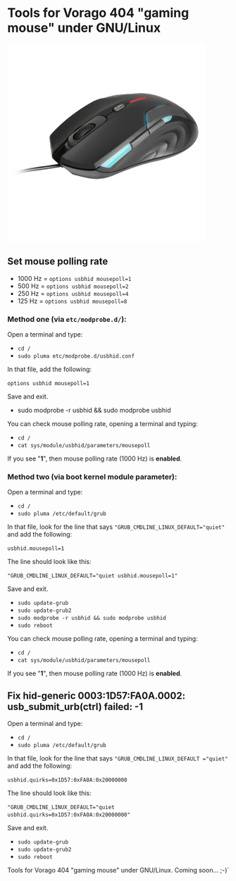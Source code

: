 # Tools for Vorago 404 "gaming mouse" under GNU/Linux

![Sample Run](https://raw.githubusercontent.com/tuxkernel/Vorago/master/images/00.png)

## Set mouse polling rate

- 1000 Hz = `options usbhid mousepoll=1`
- 500 Hz = `options usbhid mousepoll=2`
- 250 Hz = `options usbhid mousepoll=4`
- 125 Hz = `options usbhid mousepoll=8`

### Method one (via `etc/modprobe.d/`):

Open a terminal and type:

- `cd /`
- `sudo pluma etc/modprobe.d/usbhid.conf`

In that file, add the following:

`options usbhid mousepoll=1`

Save and exit.

- sudo modprobe -r usbhid && sudo modprobe usbhid

You can check mouse polling rate, opening a terminal and typing:

- `cd /`
- `cat sys/module/usbhid/parameters/mousepoll`

If you see "**1**", then mouse polling rate (1000 Hz) is **enabled**.

### Method two (via boot kernel module parameter):

Open a terminal and type:

- `cd /`
- `sudo pluma /etc/default/grub`

In that file, look for the line that says `"GRUB_CMDLINE_LINUX_DEFAULT="quiet"` and add the following:

`usbhid.mousepoll=1`

The line should look like this:

`"GRUB_CMDLINE_LINUX_DEFAULT="quiet usbhid.mousepoll=1"`

Save and exit.

- `sudo update-grub`
- `sudo update-grub2`
- `sudo modprobe -r usbhid && sudo modprobe usbhid`
- `sudo reboot`

You can check mouse polling rate, opening a terminal and typing:

- `cd /`
- `cat sys/module/usbhid/parameters/mousepoll`

If you see "**1**", then mouse polling rate (1000 Hz) is **enabled**.

## Fix hid-generic 0003:1D57:FA0A.0002: usb_submit_urb(ctrl) failed: -1

Open a terminal and type:

- `cd /`
- `sudo pluma /etc/default/grub`

In that file, look for the line that says `"GRUB_CMDLINE_LINUX_DEFAULT ="quiet"` and add the following:

`usbhid.quirks=0x1D57:0xFA0A:0x20000000`

The line should look like this:

`"GRUB_CMDLINE_LINUX_DEFAULT="quiet usbhid.quirks=0x1D57:0xFA0A:0x20000000"`

Save and exit.

- `sudo update-grub`
- `sudo update-grub2`
- `sudo reboot`

Tools for Vorago 404 "gaming mouse" under GNU/Linux. Coming soon... ;-)´
